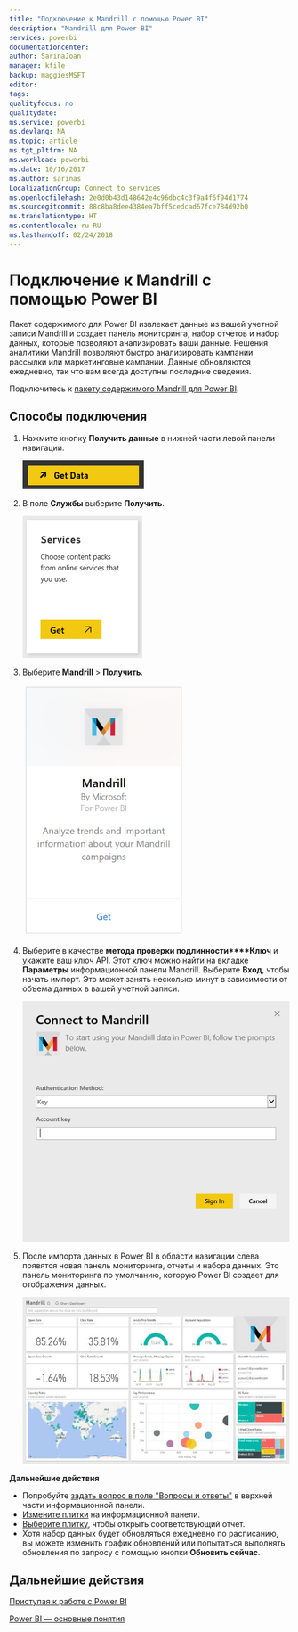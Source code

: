 ```yaml
---
title: "Подключение к Mandrill с помощью Power BI"
description: "Mandrill для Power BI"
services: powerbi
documentationcenter: 
author: SarinaJoan
manager: kfile
backup: maggiesMSFT
editor: 
tags: 
qualityfocus: no
qualitydate: 
ms.service: powerbi
ms.devlang: NA
ms.topic: article
ms.tgt_pltfrm: NA
ms.workload: powerbi
ms.date: 10/16/2017
ms.author: sarinas
LocalizationGroup: Connect to services
ms.openlocfilehash: 2e0d0b43d148642e4c96dbc4c3f9a4f6f94d1774
ms.sourcegitcommit: 88c8ba8dee4384ea7bff5cedcad67fce784d92b0
ms.translationtype: HT
ms.contentlocale: ru-RU
ms.lasthandoff: 02/24/2018
---
```

# <a name="connect-to-mandrill-with-power-bi"></a>Подключение к Mandrill с помощью Power BI
Пакет содержимого для Power BI извлекает данные из вашей учетной записи Mandrill и создает панель мониторинга, набор отчетов и набор данных, которые позволяют анализировать ваши данные. Решения аналитики Mandrill позволяют быстро анализировать кампании рассылки или маркетинговые кампании. Данные обновляются ежедневно, так что вам всегда доступны последние сведения.

Подключитесь к [пакету содержимого Mandrill для Power BI](http://app.powerbi.com/getdata/services/mandrill).

## <a name="how-to-connect"></a>Способы подключения
1. Нажмите кнопку **Получить данные** в нижней части левой панели навигации.
   
    ![](media/service-connect-to-mandrill/getdata.png)
2. В поле **Службы** выберите **Получить**.
   
    ![](media/service-connect-to-mandrill/services.png)
3. Выберите **Mandrill** > **Получить**.
   
    ![](media/service-connect-to-mandrill/mandrill.png)
4. Выберите в качестве **метода проверки подлинности****Ключ** и укажите ваш ключ API. Этот ключ можно найти на вкладке **Параметры** информационной панели Mandrill. Выберите **Вход**, чтобы начать импорт. Это может занять несколько минут в зависимости от объема данных в вашей учетной записи.
   
    ![](media/service-connect-to-mandrill/auth.png)
5. После импорта данных в Power BI в области навигации слева появятся новая панель мониторинга, отчеты и набора данных. Это панель мониторинга по умолчанию, которую Power BI создает для отображения данных.
   
    ![](media/service-connect-to-mandrill/mandrill-dashboard1.jpg)

**Дальнейшие действия**

* Попробуйте [задать вопрос в поле "Вопросы и ответы"](power-bi-q-and-a.md) в верхней части информационной панели.
* [Измените плитки](service-dashboard-edit-tile.md) на информационной панели.
* [Выберите плитку](service-dashboard-tiles.md), чтобы открыть соответствующий отчет.
* Хотя набор данных будет обновляться ежедневно по расписанию, вы можете изменить график обновлений или попытаться выполнять обновления по запросу с помощью кнопки **Обновить сейчас**.

## <a name="next-steps"></a>Дальнейшие действия
[Приступая к работе с Power BI](service-get-started.md)

[Power BI — основные понятия](service-basic-concepts.md)


